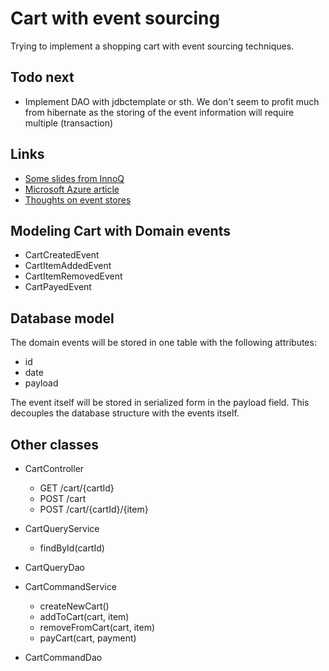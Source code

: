 # Cart with event sourcing

Trying to implement a shopping cart with event sourcing techniques.

## Todo next

* Implement DAO with jdbctemplate or sth. We don't seem to profit much from
  hibernate as the storing of the event information will require multiple
  (transaction)

## Links

* [Some slides from InnoQ](https://de.slideshare.net/mploed/event-sourcing-einfuhrung-und-best-practices)
* [Microsoft Azure article](https://docs.microsoft.com/en-us/azure/architecture/patterns/event-sourcing)
* [Thoughts on event stores](https://cqrs.wordpress.com/documents/building-event-storage/)

## Modeling Cart with Domain events

* CartCreatedEvent
* CartItemAddedEvent
* CartItemRemovedEvent
* CartPayedEvent

## Database model

The domain events will be stored in one table with the following attributes:

* id
* date
* payload

The event itself will be stored in serialized form in the payload field.
This decouples the database structure with the events itself.


## Other classes

* CartController
  * GET /cart/{cartId}
  * POST /cart
  * POST /cart/{cartId}/{item}

* CartQueryService
  * findById(cartId)

* CartQueryDao

* CartCommandService
  * createNewCart()
  * addToCart(cart, item)
  * removeFromCart(cart, item)
  * payCart(cart, payment)

* CartCommandDao


